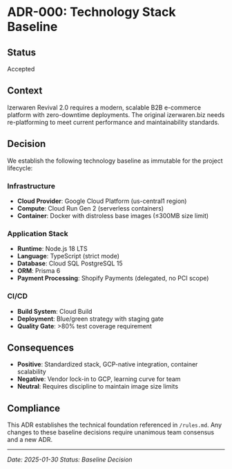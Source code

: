 # ADR-000: Technology Stack Baseline

## Status

Accepted

## Context

Izerwaren Revival 2.0 requires a modern, scalable B2B e-commerce platform with
zero-downtime deployments. The original izerwaren.biz needs re-platforming to
meet current performance and maintainability standards.

## Decision

We establish the following technology baseline as immutable for the project
lifecycle:

### Infrastructure

- **Cloud Provider**: Google Cloud Platform (us-central1 region)
- **Compute**: Cloud Run Gen 2 (serverless containers)
- **Container**: Docker with distroless base images (≤300MB size limit)

### Application Stack

- **Runtime**: Node.js 18 LTS
- **Language**: TypeScript (strict mode)
- **Database**: Cloud SQL PostgreSQL 15
- **ORM**: Prisma 6
- **Payment Processing**: Shopify Payments (delegated, no PCI scope)

### CI/CD

- **Build System**: Cloud Build
- **Deployment**: Blue/green strategy with staging gate
- **Quality Gate**: >80% test coverage requirement

## Consequences

- **Positive**: Standardized stack, GCP-native integration, container
  scalability
- **Negative**: Vendor lock-in to GCP, learning curve for team
- **Neutral**: Requires discipline to maintain image size limits

## Compliance

This ADR establishes the technical foundation referenced in `/rules.md`. Any
changes to these baseline decisions require unanimous team consensus and a new
ADR.

---

_Date: 2025-01-30_ _Status: Baseline Decision_
